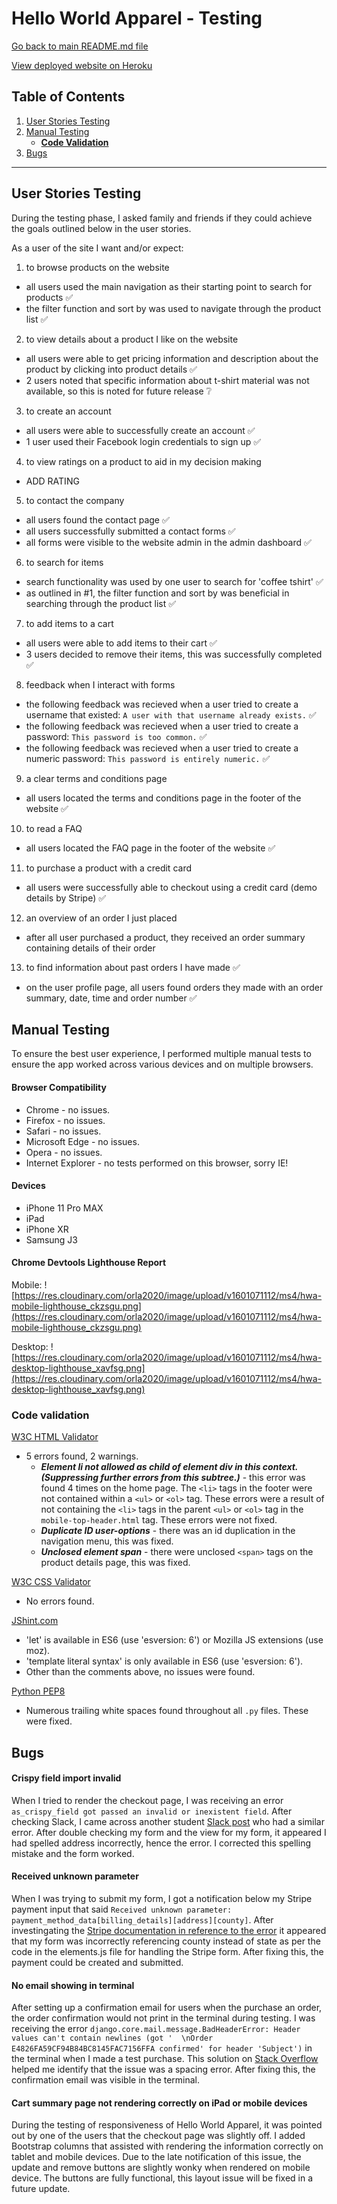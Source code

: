 # Hello World Apparel - Testing

[Go back to main README.md file](README.md)

[View deployed website on Heroku](https://hello-world-apparel.herokuapp.com/)

## Table of Contents

1. [User Stories Testing](#user-stories-testing)
2. [Manual Testing](#manual-testing)
    - [**Code Validation**](#code-validation)
3. [Bugs](#bugs)

---
## User Stories Testing

During the testing phase, I asked family and friends if they could achieve the goals outlined below in the user stories.

As a user of the site I want and/or expect:

1. to browse products on the website
- all users used the main navigation as their starting point to search for products :white_check_mark:
- the filter function and sort by was used to navigate through the product list :white_check_mark:
2. to view details about a product I like on the website
- all users were able to get pricing information and description about the product by clicking into product details :white_check_mark:
- 2 users noted that specific information about t-shirt material was not available, so this is noted for future release :grey_question:
3. to create an account
- all users were able to successfully create an account :white_check_mark:
- 1 user used their Facebook login credentials to sign up :white_check_mark:
4. to view ratings on a product to aid in my decision making
- ADD RATING
5. to contact the company
- all users found the contact page :white_check_mark:
- all users successfully submitted a contact forms :white_check_mark:
- all forms were visible to the website admin in the admin dashboard :white_check_mark:
6. to search for items
- search functionality was used by one user to search for 'coffee tshirt' :white_check_mark:
- as outlined in #1, the filter function and sort by was beneficial in searching through the product list :white_check_mark:
7. to add items to a cart
- all users were able to add items to their cart :white_check_mark:
- 3 users decided to remove their items, this was successfully completed :white_check_mark:
8. feedback when I interact with forms
- the following feedback was recieved when a user tried to create a username that existed:
`A user with that username already exists.` :white_check_mark:
- the following feedback was recieved when a user tried to create a password:
`This password is too common.` :white_check_mark:
- the following feedback was recieved when a user tried to create a numeric password:
`This password is entirely numeric.` :white_check_mark:
9. a clear terms and conditions page
- all users located the terms and conditions page in the footer of the website :white_check_mark:
10. to read a FAQ
- all users located the FAQ page in the footer of the website :white_check_mark:
11. to purchase a product with a credit card
- all users were successfully able to checkout using a credit card (demo details by Stripe) :white_check_mark:
12. an overview of an order I just placed
- after all user purchased a product, they received an order summary containing details of their order
13. to find information about past orders I have made :white_check_mark:
- on the user profile page, all users found orders they made with an order summary, date, time and order number :white_check_mark:

## Manual Testing

To ensure the best user experience, I performed multiple manual tests to ensure the app worked across various devices and on multiple browsers.

#### Browser Compatibility

- Chrome - no issues.
- Firefox - no issues.
- Safari - no issues.
- Microsoft Edge - no issues.
- Opera - no issues.
- Internet Explorer - no tests performed on this browser, sorry IE!

#### Devices

- iPhone 11 Pro MAX
- iPad
- iPhone XR
- Samsung J3

#### Chrome Devtools Lighthouse Report

Mobile:
![https://res.cloudinary.com/orla2020/image/upload/v1601071112/ms4/hwa-mobile-lighthouse_ckzsgu.png](https://res.cloudinary.com/orla2020/image/upload/v1601071112/ms4/hwa-mobile-lighthouse_ckzsgu.png)

Desktop:
![https://res.cloudinary.com/orla2020/image/upload/v1601071112/ms4/hwa-desktop-lighthouse_xavfsg.png](https://res.cloudinary.com/orla2020/image/upload/v1601071112/ms4/hwa-desktop-lighthouse_xavfsg.png)

### Code validation

[W3C HTML Validator](https://validator.w3.org/)

- 5 errors found, 2 warnings.
   - **_Element li not allowed as child of element div in this context. (Suppressing further errors from this subtree.)_** - this error was found 4 times on the home page. The ```<li>``` tags in the footer were not contained within a ```<ul>``` or ```<ol>``` tag. These errors were a result of not containing the `<li>` tags in the parent ```<ul>``` or ```<ol>``` tag in the `mobile-top-header.html` tag. These errors were not fixed.
   - **_Duplicate ID user-options_** - there was an id duplication in the navigation menu, this was fixed.
   - **_Unclosed element span_** - there were unclosed `<span>` tags on the product details page, this was fixed.

[W3C CSS Validator](https://jigsaw.w3.org/css-validator/#validate_by_input)

- No errors found.

[JShint.com](https://jshint.com/)

- 'let' is available in ES6 (use 'esversion: 6') or Mozilla JS extensions (use moz).
- 'template literal syntax' is only available in ES6 (use 'esversion: 6').
- Other than the comments above, no issues were found.

[Python PEP8](http://pep8online.com/)

- Numerous trailing white spaces found throughout all `.py` files. These were fixed.

## Bugs

#### Crispy field import invalid

When I tried to render the checkout page, I was receiving an error `as_crispy_field got passed an invalid or inexistent field`. After checking Slack, I came across another student [Slack post](https://code-institute-room.slack.com/archives/C7HS3U3AP/p1595278374343500) who had a similar error. After double checking my form and the view for my form, it appeared I had spelled address incorrectly, hence the error. I corrected this spelling mistake and the form worked.

#### Received unknown parameter

When I was trying to submit my form, I got a notification below my Stripe payment input that said `Received unknown parameter: payment_method_data[billing_details][address][county]`. After investingating the [Stripe documentation in reference to the error](https://stripe.com/docs/api/errors?__hstc=150021993.0a66484947bfb3c9909d36929bef61f2.1473724800071.1473724800073.1473724800074.2&__hssc=150021993.1.1473724800074&__hsfp=1773666937) it appeared that my form was incorrectly referencing county instead of state as per the code in the elements.js file for handling the Stripe form. After fixing this, the payment could be created and submitted.

#### No email showing in terminal

After setting up a confirmation email for users when the purchase an order, the order confirmation would not print in the terminal during testing. I was receiving the error `django.core.mail.message.BadHeaderError: Header values can't contain newlines (got '  \nOrder E4826FA59CF94B84BC8145FAC7156FFA confirmed' for header 'Subject')` in the terminal when I made a test purchase. This solution on [Stack Overflow](https://stackoverflow.com/questions/55903845/badheadererror-with-python-emails-package-how-to-fix) helped me identify that the issue was a spacing error. After fixing this, the confirmation email was visible in the terminal.

#### Cart summary page not rendering correctly on iPad or mobile devices

During the testing of responsiveness of Hello World Apparel, it was pointed out by one of the users that the checkout page was slightly off. I added Bootstrap columns that assisted with rendering the information correctly on tablet and mobile devices. Due to the late notification of this issue, the update and remove buttons are slightly wonky when rendered on mobile device. The buttons are fully functional, this layout issue will be fixed in a future update.